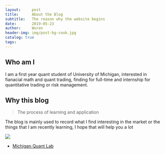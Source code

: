 ```yaml
---
layout:     post
title:      About the Blog
subtitle:   The reason why the website begins
date:       2019-05-23
author:     Wuren
header-img: img/post-bg-cook.jpg
catalog: true
tags:
---
```


## Who am I

I am a first year quant student of University of Michigan, interested in fianacial math and quant trading, finding for full-time and internship for quantitative trading or risk management. 


## Why this blog

>The process of learning and application

The blog is mainly used to record what I find interesting in the market or the things that I am recently learning, I hope that will help you a lot 


![](https://cdn.mos.cms.futurecdn.net/RdxhPVv8fAyM6oHsRgF6dH-650-80.png)


- [Michigan Quant Lab](https://israeldi.github.io/friday-workshop/)
 

